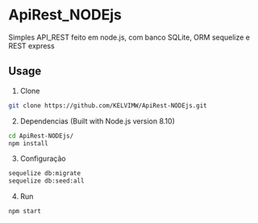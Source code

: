 # ApiRest_NODEjs
Simples API_REST feito em node.js, com banco SQLite, ORM sequelize e REST express

## Usage

1) Clone

```sh
git clone https://github.com/KELVIMW/ApiRest-NODEjs.git
```

2) Dependencias (Built with Node.js version 8.10)

```sh
cd ApiRest-NODEjs/
npm install
```

3) Configuração

```sh
sequelize db:migrate
sequelize db:seed:all
```

4) Run

```sh
npm start
```

